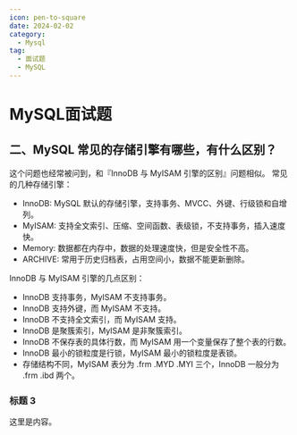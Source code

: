 ```yaml
---
icon: pen-to-square
date: 2024-02-02
category:
  - Mysql
tag:
  - 面试题
  - MySQL
---
```


# MySQL面试题

## 二、MySQL 常见的存储引擎有哪些，有什么区别？
这个问题也经常被问到，和『InnoDB 与 MyISAM 引擎的区别』问题相似。
常见的几种存储引擎：

- InnoDB: MySQL 默认的存储引擎，支持事务、MVCC、外键、行级锁和自增列。
- MyISAM: 支持全文索引、压缩、空间函数、表级锁，不支持事务，插入速度快。
- Memory: 数据都在内存中，数据的处理速度快，但是安全性不高。
- ARCHIVE: 常用于历史归档表，占用空间小，数据不能更新删除。

InnoDB 与 MyISAM 引擎的几点区别：

- InnoDB 支持事务，MyISAM 不支持事务。
- InnoDB 支持外键，而 MyISAM 不支持。
- InnoDB 不支持全文索引，而 MyISAM 支持。
- InnoDB 是聚簇索引，MyISAM 是非聚簇索引。
- InnoDB 不保存表的具体行数，而 MyISAM 用一个变量保存了整个表的行数。
- InnoDB 最小的锁粒度是行锁，MyISAM 最小的锁粒度是表锁。
- 存储结构不同，MyISAM 表分为 .frm .MYD .MYI 三个，InnoDB 一般分为 .frm .ibd 两个。

### 标题 3

这里是内容。